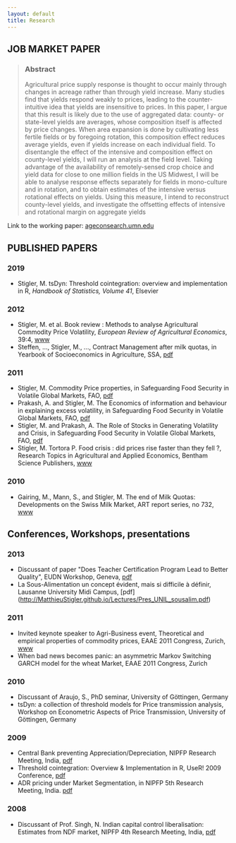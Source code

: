 ```yaml
---
layout: default
title: Research
---
```


## JOB MARKET PAPER

> ### Abstract
> Agricultural price supply response is thought to occur mainly through changes in acreage rather
than through yield increase. Many studies find that yields respond weakly to prices, leading to the
counter-intuitive idea that yields are insensitive to prices.  In this paper, I argue that this result is
likely due to the use of aggregated data: county- or state-level yields are averages, whose composition itself 
is affected by price changes. When area expansion is done by cultivating less fertile fields
or by foregoing rotation, this composition effect reduces average yields, even if yields increase on
each individual field.
> To disentangle the effect of the intensive and composition effect on county-level yields, I will run
an analysis at the field level.  Taking advantage of the availability of remotely-sensed crop choice
and yield data for close to one million fields in the US Midwest, I will be able to analyse response
effects separately for fields in mono-culture and in rotation, and to obtain estimates of the intensive
versus rotational effects on yields.  Using this measure, I intend to reconstruct county-level yields,
and investigate the offsetting effects of intensive and rotational margin on aggregate yields

Link to the working paper: [ageconsearch.umn.edu](https://ageconsearch.umn.edu/record/274343?ln=en)

## PUBLISHED PAPERS

### 2019

 - Stigler, M. tsDyn: Threshold cointegration: overview and implementation in R, *Handbook of Statistics, Volume 41*, Elsevier
 
### 2012

 - Stigler, M. et al. Book review : Methods to analyse Agricultural Commodity Price Volatility, *European Review of Agricultural Economics*, 39:4, [www](http://erae.oxfordjournals.org/content/39/4/732.extract)
 - Steffen, ..., Stigler, M., ..., Contract Management after milk quotas, in Yearbook of Socioeconomics in Agriculture, SSA, [pdf](http://www.sga-sse.ch/dms/agrarwirtschaft/Internetseite/Yearbook/Ausgaben/Yearbook-2012/YSA2012-Abstracts/YSA2012_Steffen.pdf)

### 2011
 - Stigler, M. Commodity Price properties, in Safeguarding Food Security in Volatile Global Markets, FAO, [pdf](http://www.fao.org/docrep/013/i2107e/i2107e02.pdf)
 - Prakash, A. and Stigler, M. The Economics of information and behaviour in explaining excess volatility, in Safeguarding Food Security in Volatile Global Markets, FAO, [pdf](http://www.fao.org/docrep/013/i2107e/i2107e14.pdf)
 - Stigler, M. and Prakash, A. The Role of Stocks in Generating Volatility and Crisis, in Safeguarding Food Security in Volatile Global Markets, FAO, [pdf](http://www.fao.org/docrep/013/i2107e/i2107e16.pdf)
 - Stigler, M. Tortora P. Food crisis : did prices rise faster than they fell ?, Research Topics in Agricultural and Applied Economics, Bentham Science Publishers, [www](http://www.benthamscience.com/ebooks/9781608052431/index.htm)

### 2010
 - Gairing, M., Mann, S., and Stigler, M. The end of Milk Quotas: Developments on the Swiss Milk Market, ART report series, no 732, [www](http://www.agroscope.admin.ch/publikationen/einzelpublikation/index.html?lang=de&aid=22407&pid=23029&vmode=fancy)

## Conferences, Workshops, presentations

### 2013
 - Discussant of paper "Does Teacher Certification Program Lead to Better Quality", EUDN Workshop, Geneva, [pdf](http://MatthieuStigler.github.io/Lectures/Discu_EUDN_Pritta.pdf)
 - La Sous-Alimentation un concept évident, mais si difficile à définir, Lausanne University Midi Campus, [pdf] (http://MatthieuStigler.github.io/Lectures/Pres_UNIL_sousalim.pdf)

### 2011
 - Invited keynote speaker to Agri-Business event, Theoretical and empirical properties of commodity prices, EAAE 2011 Congress, Zurich, [www](https://dl.dropbox.com/u/6113358/CV/EAAE_Infoflyer_August.pdf)
 - When bad news becomes panic: an asymmetric Markov Switching GARCH model for the wheat Market, EAAE 2011 Congress, Zurich

### 2010
 - Discussant of Araujo, S., PhD seminar, University of Göttingen, Germany 
 - tsDyn: a collection of threshold models for Price transmission analysis, Workshop on Econometric Aspects of Price Transmission, University of Göttingen, Germany

### 2009
 - Central Bank preventing Appreciation/Depreciation, NIPFP Research Meeting, India, [pdf](http://macrofinance.nipfp.org.in/PDF/06_5Pr_Stigler_RegimeSwitichingINRUSD2.pdf)
 - Threshold cointegration: Overview & Implementation in R, UseR! 2009 Conference, [pdf](http://stat.ethz.ch/CRAN/web/packages/tsDyn/vignettes/ThCointOverview.pdf)
 - ADR pricing under Market Segmentation, in NIPFP 5th Research Meeting, India. [pdf](http://macrofinance.nipfp.org.in/PDF/22_4sl_Shah-ADR.pdf)

### 2008
 - Discussant of Prof. Singh, N. Indian capital control liberalisation: Estimates from NDF market, NIPFP 4th Research Meeting, India, [pdf](http://macrofinance.nipfp.org.in/PDF/16_3sl_di_Shah2008_NDF.pdf)



